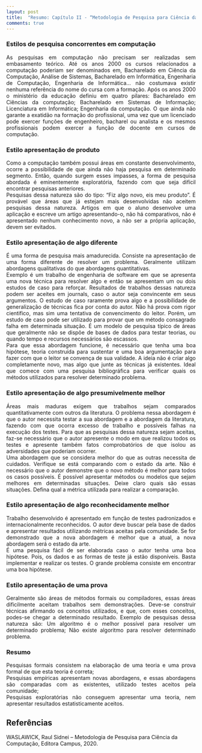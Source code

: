 ```yaml
---
layout: post
title:  "Resumo: Capítulo II - “Metodologia de Pesquisa para Ciência da Computação"
comments: true
---
```


### Estilos de pesquisa concorrentes em computação

<p style='text-align: justify;'>
As pesquisas em computação não precisam ser realizadas sem embasamento teórico. Até os anos 2000 os cursos relacionados a computação poderiam ser denominados em, Bacharelado em Ciência da Computação, Análise de Sistemas, Bacharelado em Informática, Engenharia de Computação, Engenharia de Informática… não costumava existir nenhuma referência do nome do cursa com a formação. Após os anos 2000 o ministério da educação definiu em quatro pilares: Bacharelado em Ciências da computação; Bacharelado em Sistemas de Informação; Licenciatura em Informática; Engenharia da computação. O que ainda não garante a exatidão na formação do profissional, uma vez que um licenciado pode exercer funções de engenheiro, bacharel ou analista e os mesmos profissionais podem exercer a função de docente em cursos de computação.
</p>

### Estilo apresentação de produto

<p style='text-align: justify;'>
Como a computação também possui áreas em constante desenvolvimento, ocorre a possibilidade de que ainda não haja pesquisa em determinado segmento. Então, quando surgem esses impasses, a forma de pesquisa abordada é eminentemente exploratória, fazendo com que seja difícil encontrar pesquisas anteriores.
<br>
Pesquisas dessa natureza são do tipo: “Fiz algo novo, eis meu produto”. É provável que áreas que já estejam mais desenvolvidas não aceitem pesquisas dessa natureza. Artigos em que o aluno desenvolve uma aplicação e escreve um artigo apresentando-o, não há comparativos, não é apresentado nenhum conhecimento novo, a não ser a própria aplicação, devem ser evitados.
</p>

### Estilo apresentação de algo diferente

<p style='text-align: justify;'>
É uma forma de pesquisa mais amadurecida. Consiste na apresentação de uma forma diferente de resolver um problema. Geralmente utilizam abordagens qualitativas do que abordagens quantitativas.
<br>
Exemplo é um trabalho de engenharia de software em que se apresenta uma nova técnica para resolver algo e então se apresentam um ou dois estudos de caso para reforçar. Resultados de trabalhos dessas natureza podem ser aceites em journals, caso o autor seja convincente em seus argumentos. O estudo de caso raramente prova algo e a possibilidade de generalização de técnicas fica por conta do autor. Não há prova com rigor cientifico, mas sim uma tentativa de convencimento do leitor. Porém, um estudo de caso pode ser utilizado para provar que um método consagrado falha em determinada situação. É um modelo de pesquisa típico de áreas que geralmente não se dispõe de bases de dados para testar teorias, ou quando tempo e recursos necessários são escassos. 
<br>
Para que  essa abordagem funcione, é necessário que tenha uma boa hipótese, teoria construída para sustentar e uma boa argumentação para fazer com que o leitor se convença de sua validade. A ideia não é criar algo completamente novo, mas algo que junte as técnicas já existentes. Ideal que comece com uma pesquisa bibliográfica para verificar quais os métodos utilizados para resolver determinado problema.
</p>

### Estilo apresentação de algo presumivelmente melhor

<p style='text-align: justify;'>
Áreas mais maduras exigem que trabalhos sejam comparados quantitativamente com outros da literatura. O problema nessa abordagem é que o autor necessita testar a sua abordagem e a abordagem da literatura, fazendo com que ocorra excesso de trabalho e possíveis falhas na execução dos testes. Para que as pesquisas dessa natureza sejam aceitas, faz-se necessário que o autor apresente o modo em que realizou todos os testes e apresente também fatos comprobatórios de que isolou as adversidades que poderiam ocorrer.
<br>
Uma abordagem que se considera melhor do que as outras necessita de cuidados. Verifique se está comparando com o estado da arte. Não é necessário que o autor demonstre que o novo método é melhor para todos os casos possíveis. É possível apresentar métodos ou modelos que sejam melhores em determinadas situações. Deixe claro quais são essas situações. Defina qual a métrica utilizada para realizar a comparação.
</p>

### Estilo apresentação de algo reconhecidamente melhor

<p style='text-align: justify;'>
Trabalho desenvolvido é apresentado em função de testes padronizados e internacionalmente reconhecidos. O autor deve buscar pela base de dados e apresentar resultados utilizando métricas aceitas pela comunidade. Se for demonstrado que a nova abordagem é melhor que a atual, a nova abordagem será o estado da arte.
<br>
É uma pesquisa fácil de ser elaborada caso o autor tenha uma boa hipótese. Pois, os dados e as formas de teste já estão disponíveis. Basta implementar e realizar os testes. O grande problema consiste em encontrar uma boa hipótese.
</p>

### Estilo apresentação de uma prova

<p style='text-align: justify;'>
Geralmente são áreas de métodos formais ou compiladores, essas áreas dificilmente aceitam trabalhos sem demonstrações. Deve-se construir técnicas afirmando os conceitos utilizados, e que, com esses conceitos, podes-se chegar a determinado resultado. Exemplo de pesquisas dessa natureza são: Um algoritmo é o melhor possível para resolver um determinado problema; Não existe algoritmo para resolver determinado problema.
</p>

### Resumo

<p style='text-align: justify;'>
Pesquisas formais consistem na elaboração de uma teoria e uma prova formal de que esta teoria é correta;
<br>
Pesquisas empíricas apresentam novas abordagens, e essas abordagens são comparadas com as existentes, utilizado testes aceitos pela comunidade;
<br>
Pesquisas exploratórias não conseguem apresentar uma teoria, nem apresentar resultados estatisticamente aceitos.
</p>

## Referências
WASLAWICK, Raul Sidnei – Metodologia de Pesquisa para Ciência da Computação, Editora Campus, 2020.